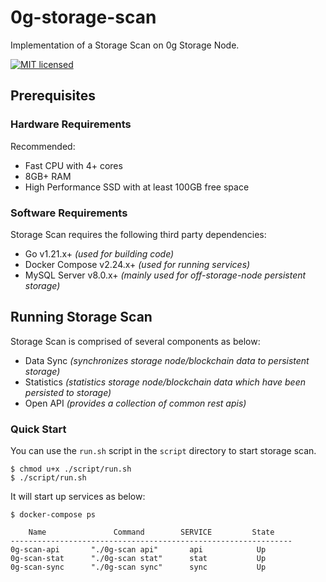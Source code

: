 # 0g-storage-scan

Implementation of a Storage Scan on 0g Storage Node.

[![MIT licensed][1]][2]

[1]: https://img.shields.io/badge/license-MIT-blue.svg
[2]: LICENSE

## Prerequisites

### Hardware Requirements

Recommended:

* Fast CPU with 4+ cores
* 8GB+ RAM
* High Performance SSD with at least 100GB free space

### Software Requirements

Storage Scan requires the following third party dependencies:

* Go v1.21.x+ *(used for building code)*
* Docker Compose v2.24.x+ *(used for running services)*
* MySQL Server v8.0.x+ *(mainly used for off-storage-node persistent storage)*

## Running Storage Scan

Storage Scan is comprised of several components as below:

* Data Sync *(synchronizes storage node/blockchain data to persistent storage)*
* Statistics *(statistics storage node/blockchain data which have been persisted to storage)*
* Open API *(provides a collection of common rest apis)*

### Quick Start

You can use the `run.sh` script in the `script` directory to start storage scan.

```shell
$ chmod u+x ./script/run.sh
$ ./script/run.sh
```

It will start up services as below:

```shell
$ docker-compose ps 

    Name               Command        SERVICE         State                              
---------------------------------------------------------------
0g-scan-api       "./0g-scan api"       api            Up  
0g-scan-stat      "./0g-scan stat"      stat           Up   
0g-scan-sync      "./0g-scan sync"      sync           Up   
```